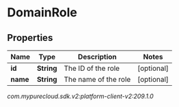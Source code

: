 # DomainRole


## Properties

| Name | Type | Description | Notes |
| ------------ | ------------- | ------------- | ------------- |
| **id** | **String** | The ID of the role |  [optional] |
| **name** | **String** | The name of the role |  [optional] |




_com.mypurecloud.sdk.v2:platform-client-v2:209.1.0_
